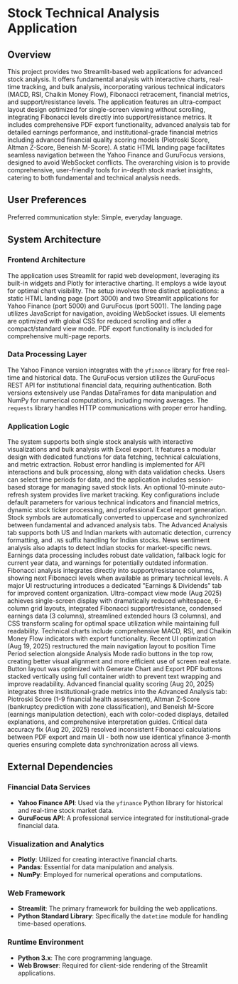 # Stock Technical Analysis Application

## Overview
This project provides two Streamlit-based web applications for advanced stock analysis. It offers fundamental analysis with interactive charts, real-time tracking, and bulk analysis, incorporating various technical indicators (MACD, RSI, Chaikin Money Flow), Fibonacci retracement, financial metrics, and support/resistance levels. The application features an ultra-compact layout design optimized for single-screen viewing without scrolling, integrating Fibonacci levels directly into support/resistance metrics. It includes comprehensive PDF export functionality, advanced analysis tab for detailed earnings performance, and institutional-grade financial metrics including advanced financial quality scoring models (Piotroski Score, Altman Z-Score, Beneish M-Score). A static HTML landing page facilitates seamless navigation between the Yahoo Finance and GuruFocus versions, designed to avoid WebSocket conflicts. The overarching vision is to provide comprehensive, user-friendly tools for in-depth stock market insights, catering to both fundamental and technical analysis needs.

## User Preferences
Preferred communication style: Simple, everyday language.

## System Architecture

### Frontend Architecture
The application uses Streamlit for rapid web development, leveraging its built-in widgets and Plotly for interactive charting. It employs a wide layout for optimal chart visibility. The setup involves three distinct applications: a static HTML landing page (port 3000) and two Streamlit applications for Yahoo Finance (port 5000) and GuruFocus (port 5001). The landing page utilizes JavaScript for navigation, avoiding WebSocket issues. UI elements are optimized with global CSS for reduced scrolling and offer a compact/standard view mode. PDF export functionality is included for comprehensive multi-page reports.

### Data Processing Layer
The Yahoo Finance version integrates with the `yfinance` library for free real-time and historical data. The GuruFocus version utilizes the GuruFocus REST API for institutional financial data, requiring authentication. Both versions extensively use Pandas DataFrames for data manipulation and NumPy for numerical computations, including moving averages. The `requests` library handles HTTP communications with proper error handling.

### Application Logic
The system supports both single stock analysis with interactive visualizations and bulk analysis with Excel export. It features a modular design with dedicated functions for data fetching, technical calculations, and metric extraction. Robust error handling is implemented for API interactions and bulk processing, along with data validation checks. Users can select time periods for data, and the application includes session-based storage for managing saved stock lists. An optional 10-minute auto-refresh system provides live market tracking. Key configurations include default parameters for various technical indicators and financial metrics, dynamic stock ticker processing, and professional Excel report generation. Stock symbols are automatically converted to uppercase and synchronized between fundamental and advanced analysis tabs. The Advanced Analysis tab supports both US and Indian markets with automatic detection, currency formatting, and `.NS` suffix handling for Indian stocks. News sentiment analysis also adapts to detect Indian stocks for market-specific news. Earnings data processing includes robust date validation, fallback logic for current year data, and warnings for potentially outdated information. Fibonacci analysis integrates directly into support/resistance columns, showing next Fibonacci levels when available as primary technical levels. A major UI restructuring introduces a dedicated "Earnings & Dividends" tab for improved content organization. Ultra-compact view mode (Aug 2025) achieves single-screen display with dramatically reduced whitespace, 6-column grid layouts, integrated Fibonacci support/resistance, condensed earnings data (3 columns), streamlined extended hours (3 columns), and CSS transform scaling for optimal space utilization while maintaining full readability. Technical charts include comprehensive MACD, RSI, and Chaikin Money Flow indicators with export functionality. Recent UI optimization (Aug 19, 2025) restructured the main navigation layout to position Time Period selection alongside Analysis Mode radio buttons in the top row, creating better visual alignment and more efficient use of screen real estate. Button layout was optimized with Generate Chart and Export PDF buttons stacked vertically using full container width to prevent text wrapping and improve readability. Advanced financial quality scoring (Aug 20, 2025) integrates three institutional-grade metrics into the Advanced Analysis tab: Piotroski Score (1-9 financial health assessment), Altman Z-Score (bankruptcy prediction with zone classification), and Beneish M-Score (earnings manipulation detection), each with color-coded displays, detailed explanations, and comprehensive interpretation guides. Critical data accuracy fix (Aug 20, 2025) resolved inconsistent Fibonacci calculations between PDF export and main UI - both now use identical yfinance 3-month queries ensuring complete data synchronization across all views.

## External Dependencies

### Financial Data Services
- **Yahoo Finance API**: Used via the `yfinance` Python library for historical and real-time stock market data.
- **GuruFocus API**: A professional service integrated for institutional-grade financial data.

### Visualization and Analytics
- **Plotly**: Utilized for creating interactive financial charts.
- **Pandas**: Essential for data manipulation and analysis.
- **NumPy**: Employed for numerical operations and computations.

### Web Framework
- **Streamlit**: The primary framework for building the web applications.
- **Python Standard Library**: Specifically the `datetime` module for handling time-based operations.

### Runtime Environment
- **Python 3.x**: The core programming language.
- **Web Browser**: Required for client-side rendering of the Streamlit applications.